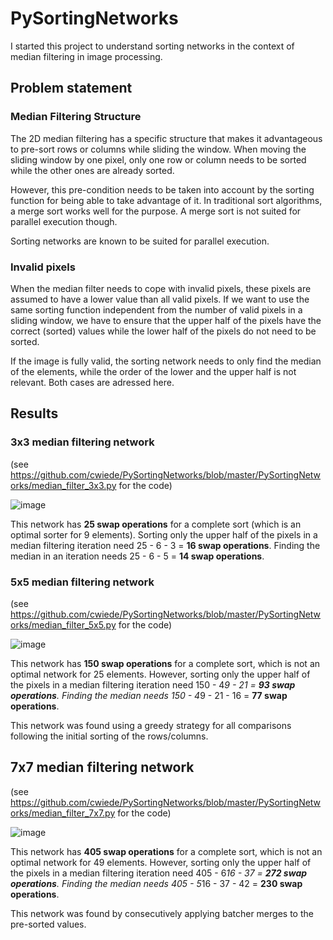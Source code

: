 # PySortingNetworks

I started this project to understand sorting networks in the context of median filtering in image processing.

## Problem statement

### Median Filtering Structure

The 2D median filtering has a specific structure that makes it advantageous to pre-sort rows or columns while
sliding the window. When moving the sliding window by one pixel, only one row or column needs to be sorted
while the other ones are already sorted.

However, this pre-condition needs to be taken into account by the sorting function for being able to take 
advantage of it. In traditional sort algorithms, a merge sort works well for the purpose. A merge sort is
not suited for parallel execution though.

Sorting networks are known to be suited for parallel execution.

### Invalid pixels

When the median filter needs to cope with invalid pixels, these pixels are assumed to have a lower value than
all valid pixels. If we want to use the same sorting function independent from the number of valid pixels in 
a sliding window, we have to ensure that the upper half of the pixels have the correct (sorted) values while
the lower half of the pixels do not need to be sorted.

If the image is fully valid, the sorting network needs to only find the median of the elements, while the order
of the lower and the upper half is not relevant. Both cases are adressed here.

## Results

### 3x3 median filtering network

(see https://github.com/cwiede/PySortingNetworks/blob/master/PySortingNetworks/median_filter_3x3.py for the code)

![image](https://user-images.githubusercontent.com/62332054/195197502-d5d9a71a-ad83-4165-b7ae-bf48493a5c53.png)

This network has **25 swap operations** for a complete sort (which is an optimal sorter for 9 elements). Sorting only the upper half 
of the pixels in a median filtering iteration need 25 - 6 - 3 = **16 swap operations**. Finding the median in an
iteration needs 25 - 6 - 5 = **14 swap operations**.

### 5x5 median filtering network

(see https://github.com/cwiede/PySortingNetworks/blob/master/PySortingNetworks/median_filter_5x5.py for the code)

![image](https://user-images.githubusercontent.com/62332054/195198336-ca0fd1c1-d610-487a-a0dc-ff56608723a1.png)

This network has **150 swap operations** for a complete sort, which is not an optimal network for 25 elements. However, 
sorting only the upper half of the pixels in a median filtering iteration need 150 - 4*9 - 21 = **93 swap operations**.
Finding the median needs 150 - 4*9 - 21 - 16 = **77 swap operations**.

This network was found using a greedy strategy for all comparisons following the initial sorting of the rows/columns.

## 7x7 median filtering network

(see https://github.com/cwiede/PySortingNetworks/blob/master/PySortingNetworks/median_filter_7x7.py for the code)

![image](https://user-images.githubusercontent.com/62332054/195200924-532532c2-116b-4ef3-b2b3-b9d62833eea8.png)

This network has **405 swap operations** for a complete sort, which is not an optimal network for 49 elements. However, 
sorting only the upper half of the pixels in a median filtering iteration need 405 - 6*16 - 37 = **272 swap operations**.
Finding the median needs 405 - 5*16 - 37 - 42 = **230 swap operations**.

This network was found by consecutively applying batcher merges to the pre-sorted values. 

